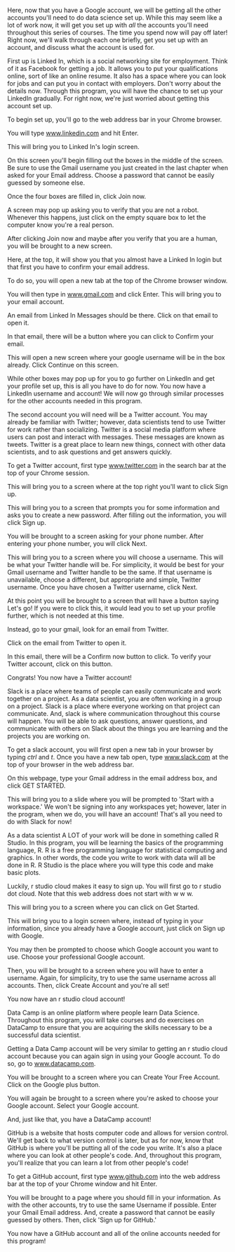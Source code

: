 Here, now that you have a Google account, we will be getting all the other accounts you'll need to do data science set up. While this may seem like a lot of work now, it will get you set up with *all* the accounts you'll need throughout this series of courses. The time you spend now will pay off later! Right now, we'll walk through each one briefly, get you set up with an account, and discuss what the account is used for.

First up is Linked In, which is a social networking site for employment. Think of it as Facebook for getting a job. It allows you to put your qualifications online, sort of like an online resume. It also has a space where you can look for jobs and can put you in contact with employers. Don't worry about the details now. Through this program, you will have the chance to set up your LinkedIn gradually. For right now, we're just worried about getting this account set up. 

To begin set up, you'll go to the web address bar in your Chrome browser. 

You will type www.linkedin.com and hit Enter. 

This will bring you to Linked In's login screen. 

On this screen you'll begin filling out the boxes in the middle of the screen. Be sure to use the Gmail username you just created in the last chapter when asked for your Email address. Choose a password that cannot be easily guessed by someone else. 

Once the four boxes are filled in, click Join now.

A screen may pop up asking you to verify that you are not a robot. Whenever this happens, just click on the empty square box to let the computer know you're a real person.

After clicking Join now and maybe after you verify that you are a human, you will be brought to a new screen. 

Here, at the top, it will show you that you almost have a Linked In login but that first you have to confirm your email address.

To do so, you will open a new tab at the top of the Chrome browser window. 

You will then type in www.gmail.com and click Enter. This will bring you to your email account. 

An email from Linked In Messages should be there. Click on that email to open it.

In that email, there will be a button where you can click to Confirm your email. 

This will open a new screen where your google username will be in the box already. Click Continue on this screen. 

While other boxes may pop up for you to go further on LinkedIn and get your profile set up, this is all you have to do for now. You now have a LinkedIn username and account! We will now go through similar processes for the other accounts needed in this program.

The second account you will need will be a Twitter account. You may already be familiar with Twitter; however, data scientists tend to use Twitter for work rather than socializing. Twitter is a social media platform where users can post and interact with messages. These messages are known as tweets. Twitter is a great place to learn new things, connect with other data scientists, and to ask questions and get answers quickly.

To get a Twitter account, first type www.twitter.com in the search bar at the top of your Chrome session. 

This will bring you to a screen where at the top right you'll want to click Sign up. 

This will bring you to a screen that prompts you for some information and asks you to create a new password. After filling out the information, you will click Sign up.

You will be brought to a screen asking for your phone number. After entering your phone number, you will click Next. 

This will bring you to a screen where you will choose a username. This will be what your Twitter handle will be. For simplicity, it would be best for your Gmail username and Twitter handle to be the same. If that username is unavailable, choose a different, but appropriate and simple, Twitter username. Once you have chosen a Twitter username, click Next.

At this point you will be brought to a screen that will have a button saying Let's go! If you were to click this, it would lead you to set up your profile further, which is not needed at this time. 

Instead, go to your gmail, look for an email from Twitter.

Click on the email from Twitter to open it. 

In this email, there will be a Confirm now button to click. To verify your Twitter account, click on this button. 

Congrats! You now have a Twitter account!

Slack is a place where teams of people can easily communicate and work together on a project. As a data scientist, you are often working in a group on a project. Slack is a place where everyone working on that project can communicate. And, slack is where communication throughout this course will happen. You will be able to ask questions, answer questions, and communicate with others on Slack about the things you are learning and the projects you are working on.

To get a slack account, you will first open a new tab in your browser by typing _ctrl_ and _t_. Once you have a new tab open, type www.slack.com at the top of your browser in the web address bar. 

On this webpage, type your Gmail address in the email address box, and click GET STARTED.

This will bring you to a slide where you will be prompted to 'Start with a workspace.' We won't be signing into any workspaces yet; however, later in the program, when we do, you will have an account! That's all you need to do with Slack for now!

As a data scientist A LOT of your work will be done in something called R Studio. In this program, you will be learning the basics of the programming language, R. R is a free programming language for statistical computing and graphics. In other words, the code you write to work with data will all be done in R. R Studio is the place where you will type this code and make basic plots.

Luckily, r studio cloud makes it easy to sign up. You will first go to r studio dot cloud. Note that this web address does not start with w w w.

This will bring you to a screen where you can click on Get Started.

This will bring you to a login screen where, instead of typing in your information, since you already have a Google account, just click on Sign up with Google. 

You may then be prompted to choose which Google account you want to use. Choose your professional Google account. 

Then, you will be brought to a screen where you will have to enter a username. Again, for simplicity, try to use the same username across all accounts. Then, click Create Account and you're all set! 

You now have an r studio cloud account!

Data Camp is an online platform where people learn Data Science. Throughout this program, you will take courses and do exercises on DataCamp to ensure that you are acquiring the skills necessary to be a successful data scientist.

Getting a Data Camp account will be very similar to getting an r studio cloud account because you can again sign in using your Google account. To do so, go to www.datacamp.com. 

You will be brought to a screen where you can Create Your Free Account. Click on the Google plus button. 

You will again be brought to a screen where you're asked to choose your Google account. Select your Google account. 

And, just like that, you have a DataCamp account! 

GitHub is a website that hosts computer code and allows for version control. We'll get back to what version control is later, but as for now, know that GitHub is where you'll be putting all of the code you write. It's also a place where you can look at other people's code. And, throughout this program, you'll realize that you can learn a lot from other people's code!

To get a GitHub account, first type www.github.com into the web address bar at the top of your Chrome window and hit Enter. 

You will be brought to a page where you should fill in your information. As with the other accounts, try to use the same Username if possible. Enter your Gmail Email address. And, create a password that cannot be easily guessed by others. Then, click 'Sign up for GitHub.'

You now have a GitHub account and all of the online accounts needed for this program!